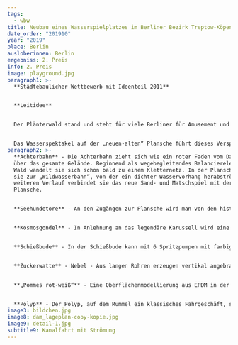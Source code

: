 ```yaml
---
tags:
  - wbw
title: Neubau eines Wasserspielplatzes im Berliner Bezirk Treptow-Köpenick
date_order: "201910"
year: "2019"
place: Berlin
ausloberinnen: Berlin
ergebniss: 2. Preis
info: 2. Preis
image: playground.jpg
paragraph1: >-
  **Städtebaulicher Wettbewerb mit Ideenteil 2011**


  **Leitidee**


  Der Plänterwald stand und steht für viele Berliner für Amusement und Spaß. Hier hin strömten die Eltern mit ihren Kindern um den Kulturpark (später den Spreepark), die vielen Ausflugslokale und die Plansche zu besuchen. 


  Das Wasserspektakel auf der „neuen-alten“ Plansche führt dieses Versprechen als Thema fort. Die auf einer Lichtung in den dichten Baumbestand des Plänterwaldes eingebettete Plansche wird wieder in ihrer ursprünglichen Dimension angelegt. Die neuen Wasserspiele nehmen thematischen Bezug auf Elemente die vom Rummel und vielfältige Interaktionen an und mit dem Wasser erlauben. Dabei werden Attraktionen aus dem Vergnügungspark wie die Kosmosgondel oder die Achterbahn zitiert und um neue Elemente ergänzt. Weiterhin wird das Angebot der Plansche um einen Sand- und Matschspielplatz erweitert. Das übrige Gelände ist extensiv gestaltet und kann zum freien Spiel, zum Verstecken und Entdecken im Wald genutzt werden.
paragraph2: >-
  **Achterbahn** - Die Achterbahn zieht sich wie ein roter Faden vom Dammweg
  über das gesamte Gelände. Beginnend als wegebegleitendes Balancierelement im
  Wald wandelt sie sich schon bald zu einem Kletternetz. In der Plansche wird
  sie zur „Wildwasserbahn“, von der ein dichter Wasservorhang herabströmt. Im
  weiteren Verlauf verbindet sie das neue Sand- und Matschspiel mit der
  Plansche. 


  **Seehundetore** - An den Zugängen zur Plansche wird man von den historischen Seehunden willkommen geheißen, die mit ihrem Wasserstrahl ein Tor für die Besucher formen. 


  **Kosmosgondel** - In Anlehnung an das legendäre Karussell wird eine sich drehende Kugel im Design der Kosmosgondel entworfen, die von den Kinder angetrieben werden muss um das Wasser zum Fließen zu bringen. 


  **Schießbude** - In der Schießbude kann mit 6 Spritzpumpen mit farbigen Pilzköpfen ein Zielschießen veranstaltet werden. 


  **Zuckerwatte** - Nebel - Aus langen Rohren erzeugen vertikal angebrachte Düsen in unterschiedlichen Höhen ein Nebelbild, das dem Betrachter wie Zuckerwatte erscheint. In zeitlichen Intervallen entsteht alternierend ein dichter Bodennebel, durch den die Kinder zum Durchlaufen und Suchen und Fangen animiert werden. 


  **„Pommes rot-weiß“** - Eine Oberflächenmodellierung aus EPDM in der Farbe von Ketchup erzeugt eine bespielbare Landschaft, die mit Spritzdüsen ausgestattet wird. Auch die „Pommes“-Stäbchen werden mit Spritzdüsen ausgestattet, die unvermutet die Kinder über zeitlich unterschiedlich gesteuerte Bewegungsmelder mit Wasser bespritzen.


  **Polyp** - Der Polyp, auf dem Rummel ein klassisches Fahrgeschäft, streckt seine Fangarme nach den Kindern aus. An den Enden der Fangarme werden unterschiedliche Düsen angebracht. Durch Drehen und Drücken bestimmter Saugnäpfe kann von den Kindern eine eigene Wasserchoreographie entworfen werden.
image3: bildchen.jpg
image8: dam_lageplan-copy-kopie.jpg
image9: detail-1.jpg
subtitle9: Kanalfahrt mit Strömung
---
```

